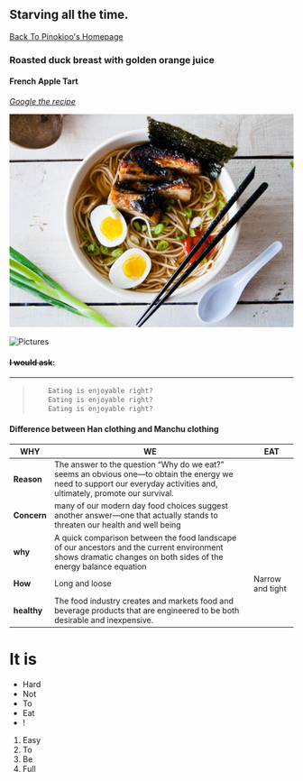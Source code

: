 ## Starving all the time.

[Back To Pinokioo's Homepage](https://github.com/pinokioo/INFOTC2600)

### Roasted duck breast with golden orange juice
    
#### French Apple Tart
    
 [ *Google the recipe* ](https://www.google.com/)
    
  
 ![Picture](https://github.com/pinokioo/INFOTC2600/blob/master/1478289713201.jpeg?raw=true)
    
    
![Pictures](http://images.media-allrecipes.com/userphotos/960x960/4552619.jpg)
    
#### ~~I would ask~~:
***    
<blockquote>
    
        Eating is enjoyable right?
        Eating is enjoyable right?
        Eating is enjoyable right?
    
</blockquote>

#### **Difference between Han clothing and Manchu clothing**
| WHY |      WE       |      EAT       |
|--|-------------|-------------|
| **Reason** |The answer to the question “Why do we eat?” seems an obvious one—to obtain the energy we need to support our everyday activities and, ultimately, promote our survival.|
| **Concern** |  many of our modern day food choices suggest another answer—one that actually stands to threaten our health and well being |
| **why** |A quick comparison between the food landscape of our ancestors and the current environment shows dramatic changes on both sides of the energy balance equation|
| **How** |Long and loose|Narrow and tight|
| **healthy** |The food industry creates and markets food and beverage products that are engineered to be both desirable and inexpensive. |

# **It is**
    
<ul>
<li>Hard</li>
<li>Not</li>
<li>To</li>
<li>Eat</li>
<li>!</li>
</ul>


<ol>
<li>Easy</li>
<li>To</li>
<li>Be</li>
<li>Full</li>
</ol>

